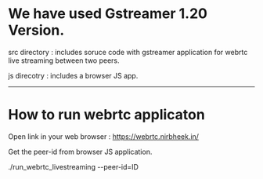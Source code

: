 # We have used Gstreamer 1.20 Version. 

src directory : includes soruce code with gstreamer application for webrtc live streaming between two peers.

js direcotry  : includes a browser JS app.

---------------------------------------------------------------------------------------------------------------------------------------
# How to run webrtc applicaton 

Open link in your web browser : https://webrtc.nirbheek.in/

Get the peer-id from browser JS application. 

./run_webrtc_livestreaming --peer-id=ID

  
